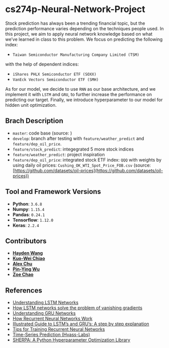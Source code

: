 # cs274p-Neural-Network-Project
Stock prediction has always been a trending financial topic, but the prediction performance varies depending on the techniques people used. In this project, we aim to apply neural network knowledge based on what we’ve learned in class to this problem. We focus on predicting the following index: 
- `Taiwan Semiconductor Manufacturing Company Limited (TSM)` 

with the help of dependent indices: 
- `iShares PHLX Semiconductor ETF (SOXX)` 
- `VanEck Vectors Semiconductor ETF (SMH)` 

As for our model, we decide to use `RNN` as our base architecture, and we implement it with `LSTM` and `GRU`, to further increase the performance on predicting our target. Finally, we introduce hyperparameter to our model for hidden unit optimization.


## Brach Description

-  `master`: code base (source: )
-  `develop`: branch after testing with `feature/weather_predict` and `feature/dep_oil_price`.
-  `feature/stock_predict`: integegrated 5 more stock indices
-  `feature/weather_predict`: project inspiration
-  `feature/dep_oil_price`: integrated stock ETF index: `QQQ` with weights by using daily oil prices: `Cushing_OK_WTI_Spot_Price_FOB.csv` (source: [https://github.com/datasets/oil-prices](https://github.com/datasets/oil-prices))


## Tool and Framework Versions

- **Python**: `3.6.8`
- **Numpy**: `1.15.4`
- **Pandas**: `0.24.1`
- **Tensorflow**: `1.12.0`
- **Keras**: `2.2.4`


## Contributors
* [**Hayden Wang**](https://github.com/hydnwang)
* [**Kuo-Wei Chiao**](https://github.com/kwchiao)
* [**Alex Chu**](https://github.com/alchucam)
* [**Pin-Ying Wu**](https://github.com/pinyingiriswu)
* [**Zoe Chao**](https://github.com/tzuyuc)

## References

- [Understanding LSTM Networks](http://colah.github.io/posts/2015-08-Understanding-LSTMs/)
- [How LSTM networks solve the problem of vanishing gradients](https://medium.com/datadriveninvestor/how-do-lstm-networks-solve-the-problem-of-vanishing-gradients-a6784971a577)
- [Understanding GRU Networks](https://towardsdatascience.com/understanding-gru-networks-2ef37df6c9be)
- [How Recurrent Neural Networks Work](https://towardsdatascience.com/learn-how-recurrent-neural-networks-work-84e975feaaf7)
- [Illustrated Guide to LSTM’s and GRU’s: A step by step explanation](https://towardsdatascience.com/illustrated-guide-to-lstms-and-gru-s-a-step-by-step-explanation-44e9eb85bf21)
- [Tips for Training Recurrent Neural Networks](https://danijar.com/tips-for-training-recurrent-neural-networks/)
- [Time-Series Prediction (Hvass-Labs)](https://github.com/Hvass-Labs/TensorFlow-Tutorials/blob/master/23_Time-Series-Prediction.ipynb)
- [SHERPA: A Python Hyperparameter Optimization Library](https://github.com/sherpa-ai/sherpa)